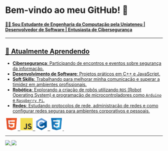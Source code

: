 
# Bem-vindo ao meu GitHub! 👋
  <div id="badges">
  <a href = "(https://github.com/NicolasHarnisch)">

#### 👨‍💻 Sou Estudante de Engenharia da Computação pela Uniateneu | Desenvolvedor de Software | Entusiasta de Cibersegurança

---

## 🌱 Atualmente Aprendendo
- **Cibersegurança**: Participando de encontros e eventos sobre segurança da informação.
- **Desenvolvimento de Software**: Projetos práticos em C++ e JavaScript.
- **Soft Skills**: Trabalhando para melhorar minha comunicação e superar a timidez em ambientes profissionais.
- **Robótica**: Explorando a criação de robôs utilizando `ROS` (Robot Operating System) e programação de microcontroladores como `Arduino` e `Raspberry Pi`.
- **Redes**: Estudando protocolos de rede, administração de redes e como configurar redes seguras para ambientes corporativos e pessoais.
  
<div>
  <img src="https://github.com/devicons/devicon/blob/master/icons/html5/html5-original.svg" title="HTML5" alt="HTML" width="40" height="40"/>&nbsp;
  <img src="https://github.com/devicons/devicon/blob/master/icons/javascript/javascript-original.svg" title="JavaScript" alt="JavaScript" width="40" height="40"/>&nbsp;
  <img src="https://github.com/devicons/devicon/blob/master/icons/c/c-original.svg" title="C++" alt="JavaScript" width="40" height="40"/>&nbsp;
  <img src="https://github.com/devicons/devicon/blob/master/icons/css3/css3-original.svg" title="CSS" alt="CSS" widht="40" height="40"/>&nbsp;
</div>

---

<div align = "left">
<img height = "200em" src="https://github-readme-stats.vercel.app/api/top-langs/?username=NicolasHarnisch&show_icons=true&theme=bear&count_private=true"/>
<img height = "200em" src="https://github-readme-stats.vercel.app/api?username=NicolasHarnisch&show_icons=true&show_icons=true&theme=bear&count_private=true" />
</div>
